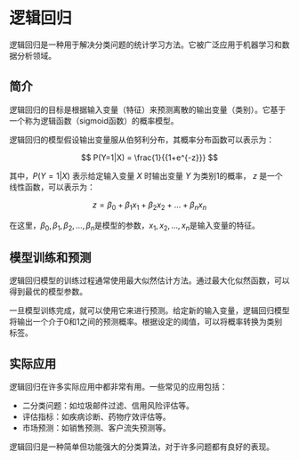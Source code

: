 # 逻辑回归

逻辑回归是一种用于解决分类问题的统计学习方法。它被广泛应用于机器学习和数据分析领域。

## 简介

逻辑回归的目标是根据输入变量（特征）来预测离散的输出变量（类别）。它基于一个称为逻辑函数（sigmoid函数）的概率模型。

逻辑回归的模型假设输出变量服从伯努利分布，其概率分布函数可以表示为：

$$
P(Y=1|X) = \frac{1}{{1+e^{-z}}}
$$

其中，$P(Y=1|X)$ 表示给定输入变量 $X$ 时输出变量 $Y$ 为类别1的概率， $z$ 是一个线性函数，可以表示为：

$$
z = \beta_0 + \beta_1x_1 + \beta_2x_2 + \ldots + \beta_nx_n
$$

在这里，$\beta_0, \beta_1, \beta_2, \ldots, \beta_n$是模型的参数，$x_1, x_2, \ldots, x_n$是输入变量的特征。

## 模型训练和预测

逻辑回归模型的训练过程通常使用最大似然估计方法。通过最大化似然函数，可以得到最优的模型参数。

一旦模型训练完成，就可以使用它来进行预测。给定新的输入变量，逻辑回归模型将输出一个介于0和1之间的预测概率。根据设定的阈值，可以将概率转换为类别标签。

## 实际应用

逻辑回归在许多实际应用中都非常有用。一些常见的应用包括：

- 二分类问题：如垃圾邮件过滤、信用风险评估等。
- 评估指标：如疾病诊断、药物疗效评估等。
- 市场预测：如销售预测、客户流失预测等。

逻辑回归是一种简单但功能强大的分类算法，对于许多问题都有良好的表现。


